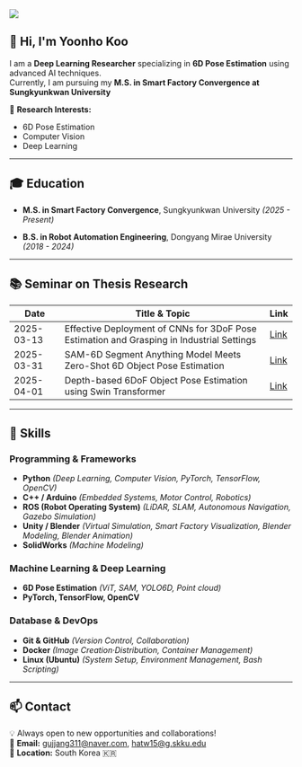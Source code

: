 <img src="https://capsule-render.vercel.app/api?type=waving&color=auto&height=300&section=header&text=🤗Hi!%20I'm%20Yoonho%20Koo&fontSize=70&fontAlign=50&fontAlignY=40" />

## 👋 Hi, I'm Yoonho Koo

I am a **Deep Learning Researcher** specializing in **6D Pose Estimation** using advanced AI techniques.  
Currently, I am pursuing my **M.S. in Smart Factory Convergence at Sungkyunkwan University**

🔬 **Research Interests:**
- 6D Pose Estimation
- Computer Vision
- Deep Learning
  
---

## 🎓 Education

- **M.S. in Smart Factory Convergence**, Sungkyunkwan University *(2025 - Present)*
  
- **B.S. in Robot Automation Engineering**, Dongyang Mirae University *(2018 - 2024)*
  
---

## 📚 Seminar on Thesis Research

| Date       | Title & Topic                                                                                         | Link  |
|------------|-------------------------------------------------------------------------------------------------------|-------|
| 2025-03-13 | Effective Deployment of CNNs for 3DoF Pose Estimation and Grasping in Industrial Settings             | [Link](https://www.youtube.com/watch?v=Xr6eF9ux5z4) |
| 2025-03-31 | SAM-6D Segment Anything Model Meets Zero-Shot 6D Object Pose Estimation                               | [Link](https://www.youtube.com/watch?v=eSFdqBNrNzU) |
| 2025-04-01 | Depth-based 6DoF Object Pose Estimation using Swin Transformer                                        | [Link](https://www.youtube.com/watch?v=T0psauag59g) |

---

## 🔧 Skills

### Programming & Frameworks
- **Python** *(Deep Learning, Computer Vision, PyTorch, TensorFlow, OpenCV)*
- **C++ / Arduino** *(Embedded Systems, Motor Control, Robotics)*
- **ROS (Robot Operating System)** *(LiDAR, SLAM, Autonomous Navigation, Gazebo Simulation)*
- **Unity / Blender** *(Virtual Simulation, Smart Factory Visualization, Blender Modeling, Blender Animation)*
- **SolidWorks** *(Machine Modeling)*

### Machine Learning & Deep Learning
- **6D Pose Estimation** *(ViT, SAM, YOLO6D, Point cloud)*
- **PyTorch, TensorFlow, OpenCV**

### Database & DevOps
- **Git & GitHub** *(Version Control, Collaboration)*
- **Docker** *(Image Creation·Distribution, Container Management)*
- **Linux (Ubuntu)** *(System Setup, Environment Management, Bash Scripting)*
  
---

  ## 📫 Contact
💡 Always open to new opportunities and collaborations!  
📧 **Email:** [gujjang311@naver.com](mailto:gujjang311@g.skku.edu), [hatw15@g.skku.edu](mailto:hatw15@g.skku.edu)  
📍 **Location:** South Korea 🇰🇷
